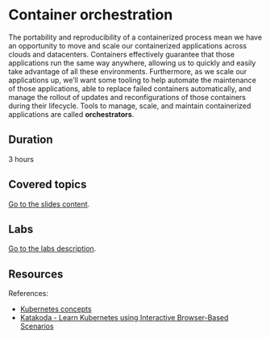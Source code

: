 # Container orchestration

The portability and reproducibility of a containerized process mean we have an opportunity to move and scale our containerized applications across clouds and datacenters. Containers effectively guarantee that those applications run the same way anywhere, allowing us to quickly and easily take advantage of all these environments. Furthermore, as we scale our applications up, we’ll want some tooling to help automate the maintenance of those applications, able to replace failed containers automatically, and manage the rollout of updates and reconfigurations of those containers during their lifecycle. Tools to manage, scale, and maintain containerized applications are called **orchestrators**.

## Duration

3 hours

## Covered topics

[Go to the slides content](slides.md).

## Labs

[Go to the labs description](labs.md).

## Resources

References:

  - [Kubernetes concepts](https://kubernetes.io/docs/concepts/)
  - [Katakoda - Learn Kubernetes using Interactive Browser-Based Scenarios](https://www.katacoda.com/courses/kubernetes)
